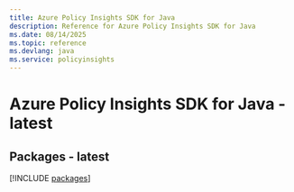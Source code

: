 ```yaml
---
title: Azure Policy Insights SDK for Java
description: Reference for Azure Policy Insights SDK for Java
ms.date: 08/14/2025
ms.topic: reference
ms.devlang: java
ms.service: policyinsights
---
```

# Azure Policy Insights SDK for Java - latest
## Packages - latest
[!INCLUDE [packages](policy-insights-index.md)]